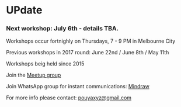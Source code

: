 # UPdate

### Next workshop: July 6th - details TBA. 

Workshops occur fortnighly on Thursdays, 7 - 9 PM in Melbourne City

Previous workshops in 2017 round: June 22nd / June 8th / May 11th

Workshops beig held since 2015

Join the [Meetup group](https://www.meetup.com/mindraw/)

Join WhatsApp group for instant communications: [Mindraw](https://chat.whatsapp.com/ELRibWY2kTS5O36ZY6oHp2)

For more info please contact: pouyaxyz@gmail.com
